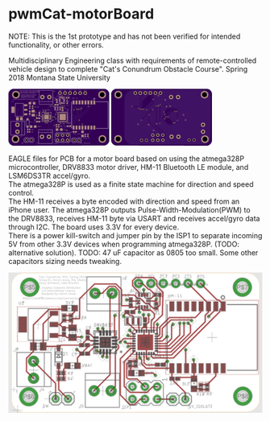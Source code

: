 # pwmCat-motorBoard
NOTE: This is the 1st prototype and has not been verified for intended functionality, or other errors.

Multidisciplinary Engineering class with requirements of remote-controlled vehicle design to complete "Cat's Conundrum Obstacle Course".
Spring 2018
Montana State University

![](images/OSHParkTop.png)
![](images/OSHParkBack.png)

EAGLE files for PCB for a motor board based on using the atmega328P microcontroller, DRV8833 motor driver, HM-11 Bluetooth LE module, and LSM6DS3TR accel/gyro.  
The atmega328P is used as a finite state machine for direction and speed control.  
The HM-11 receives a byte encoded with direction and speed from an iPhone user.
The atmega328P outputs Pulse-Width-Modulation(PWM) to the DRV8833, receives HM-11 byte via USART and receives accel/gyro data through I2C.
The board uses 3.3V for every device.  
There is a power kill-switch and jumper pin by the ISP1 to separate incoming 5V from other 3.3V devices when programming atmega328P. (TODO: alternative solution).
TODO: 47 uF capacitor as 0805 too small. Some other capacitors sizing needs tweaking.

![](images/topView.PNG)
